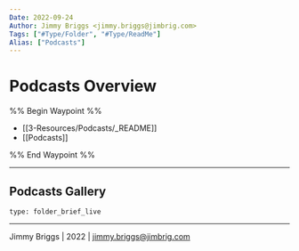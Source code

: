 ```yaml
---
Date: 2022-09-24
Author: Jimmy Briggs <jimmy.briggs@jimbrig.com>
Tags: ["#Type/Folder", "#Type/ReadMe"]
Alias: ["Podcasts"]
---
```


# Podcasts Overview

%% Begin Waypoint %%
- [[3-Resources/Podcasts/_README]]
- [[Podcasts]]

%% End Waypoint %%

***

## Podcasts Gallery

 
```ccard
type: folder_brief_live
```
 

***

Jimmy Briggs | 2022 | <jimmy.briggs@jimbrig.com>



